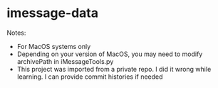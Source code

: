 # imessage-data

Notes:
- For MacOS systems only 
- Depending on your version of MacOS, you may need to modify archivePath in iMessageTools.py
- This project was imported from a private repo. I did it wrong while learning. I can provide commit histories if needed